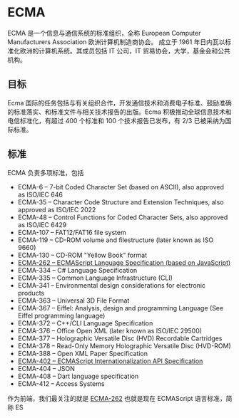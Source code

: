 # ECMA

ECMA 是一个信息与通信系统的标准组织，全称 European Computer Manufacturers Association 欧洲计算机制造商协会。
成立于 1961 年日内瓦以标准化欧洲的计算机系统。其成员包括 IT 公司，IT 贸易协会，大学，基金会和公共机构。

## 目标

Ecma 国际的任务包括与有关组织合作，开发通信技术和消费电子标准、鼓励准确的标准落实、和标准文件与相关技术报告的出版。Ecma 积极推动全球信息技术和电信标准化，有超过 400 个标准和 100 个技术报告已发布，有 2/3 已被采纳为国际标准。

## 标准

ECMA 负责多项标准，包括

- ECMA-6 – 7-bit Coded Character Set (based on ASCII), also approved as ISO/IEC 646
- ECMA-35 – Character Code Structure and Extension Techniques, also approved as ISO/IEC 2022
- ECMA-48 – Control Functions for Coded Character Sets, also approved as ISO/IEC 6429
- ECMA-107 – FAT12/FAT16 file system
- ECMA-119 – CD-ROM volume and filestructure (later known as ISO 9660)
- ECMA-130 – CD-ROM "Yellow Book" format
- [ECMA-262 – ECMAScript Language Specification (based on JavaScript)](https://tc39.github.io/ecma262/)
- ECMA-334 – C# Language Specification
- ECMA-335 – Common Language Infrastructure (CLI)
- ECMA-341 – Environmental design considerations for electronic products
- ECMA-363 – Universal 3D File Format
- ECMA-367 – Eiffel: Analysis, design and programming Language (See Eiffel programming language)
- ECMA-372 – C++/CLI Language Specification
- ECMA-376 – Office Open XML (later known as ISO/IEC 29500)
- ECMA-377 – Holographic Versatile Disc (HVD) Recordable Cartridges
- ECMA-378 – Read-Only Memory Holographic Versatile Disc (HVD-ROM)
- ECMA-388 – Open XML Paper Specification
- [ECMA-402 – ECMAScript Internationalization API Specification](https://tc39.github.io/ecma402/)
- ECMA-404 – JSON
- ECMA-408 – Dart language specification
- ECMA-412 – Access Systems

作为前端，我们最关注的就是 [ECMA-262](https://tc39.github.io/ecma262/) 也就是现在 ECMAScript 语言标准，简称 ES
